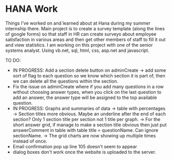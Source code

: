 # HANA Work
Things I've worked on and learned about at Hana during my summer internship there.
Main project is to create a survey template (along the lines of google forms) so that staff in HR can create surveys about employee satisfaction in various areas and then get other members of staff to fill it out and view statistics. I am working on this project with one of the senior systems analyst.
Using vb.net, sql, html, css, asp.net and javascript.

TO DO:
- IN PROGRESS: Add a section delete button on adminCreate -> add some sort of flag to each question so we know which section it is part of, then we can delete all the questions within the section.
- Fix the issue on adminCreate where if you add many questions in a row without choosing answer types, when you click on the last question to add an answer, the answer type will be assigned to the top available question.
- IN PROGRESS: Graphs and summaries of data 
	-> table with percentages
	-> Section titles more obvious. Maybe an underline after the end of each section? Only 1 section title per section not 1 title per graph.
	-> For the short answer grid, if manage to make a section title obvious then just put answerComment in table with table title = questionName. Can ignore sectionName.
	-> The grid charts are now showing up multiple times instead of once.
- Email confirmation pop up line 105 doesn't seem to appear
- dialog boxes don't work once the website is uploaded to the server.